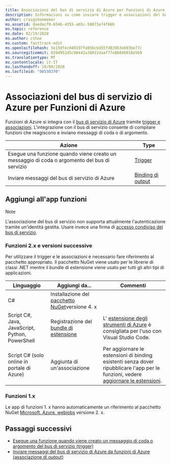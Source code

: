 ```yaml
---
title: Associazioni del bus di servizio di Azure per Funzioni di Azure
description: Informazioni su come inviare trigger e associazioni del bus di servizio di Azure in funzioni di Azure.
author: craigshoemaker
ms.assetid: daedacf0-6546-4355-a65c-50873e74f66b
ms.topic: reference
ms.date: 02/19/2020
ms.author: cshoe
ms.custom: fasttrack-edit
ms.openlocfilehash: 5e15dfec049197fa056cbd55fd839b3eb93be77c
ms.sourcegitcommit: 829d951d5c90442a38012daaf77e86046018e5b9
ms.translationtype: MT
ms.contentlocale: it-IT
ms.lasthandoff: 10/09/2020
ms.locfileid: "90530370"
---
```

# <a name="azure-service-bus-bindings-for-azure-functions"></a>Associazioni del bus di servizio di Azure per Funzioni di Azure

Funzioni di Azure si integra con il [bus di servizio di Azure](https://azure.microsoft.com/services/service-bus) tramite [trigger e associazioni](./functions-triggers-bindings.md). L'integrazione con il bus di servizio consente di compilare funzioni che reagiscono e inviano messaggi di coda o di argomento.

| Azione | Type |
|---------|---------|
| Esegue una funzione quando viene creato un messaggio di coda o argomento del bus di servizio | [Trigger](./functions-bindings-service-bus-trigger.md) |
| Inviare messaggi del bus di servizio di Azure |[Binding di output](./functions-bindings-service-bus-output.md) |

## <a name="add-to-your-functions-app"></a>Aggiungi all'app funzioni

> [!NOTE]
> L'associazione del bus di servizio non supporta attualmente l'autenticazione tramite un'identità gestita. Usare invece una firma di [accesso condiviso del bus di servizio](../service-bus-messaging/service-bus-authentication-and-authorization.md#shared-access-signature).

### <a name="functions-2x-and-higher"></a>Funzioni 2.x e versioni successive

Per utilizzare il trigger e le associazioni è necessario fare riferimento al pacchetto appropriato. Il pacchetto NuGet viene usato per le librerie di classi .NET mentre il bundle di estensione viene usato per tutti gli altri tipi di applicazioni.

| Linguaggio                                        | Aggiungi da...                                   | Commenti 
|-------------------------------------------------|---------------------------------------------|-------------|
| C#                                              | Installazione del [pacchetto NuGet]versione 4. x | |
| Script C#, Java, JavaScript, Python, PowerShell | Registrazione del [bundle di estensione]          | L' [estensione degli strumenti di Azure] è consigliata per l'uso con Visual Studio Code. |
| Script C# (solo online in portale di Azure)         | Aggiunta di un'associazione                            | Per aggiornare le estensioni di binding esistenti senza dover ripubblicare l'app per le funzioni, vedere [aggiornare le estensioni]. |

[Pacchetto NuGet]: https://www.nuget.org/packages/Microsoft.Azure.WebJobs.Extensions.ServiceBus/
[core tools]: ./functions-run-local.md
[Bundle di estensione]: ./functions-bindings-register.md#extension-bundles
[Aggiornare le estensioni]: ./install-update-binding-extensions-manual.md
[Estensione degli strumenti di Azure]: https://marketplace.visualstudio.com/items?itemName=ms-vscode.vscode-node-azure-pack

### <a name="functions-1x"></a>Funzioni 1.x

Le app di funzioni 1. x hanno automaticamente un riferimento al pacchetto NuGet [Microsoft. Azure. webjobs](https://www.nuget.org/packages/Microsoft.Azure.WebJobs) versione 2. x.

## <a name="next-steps"></a>Passaggi successivi

- [Esegue una funzione quando viene creato un messaggio di coda o argomento del bus di servizio (trigger)](./functions-bindings-service-bus-trigger.md)
- [Inviare messaggi del bus di servizio di Azure da funzioni di Azure (associazione di output)](./functions-bindings-service-bus-output.md)
